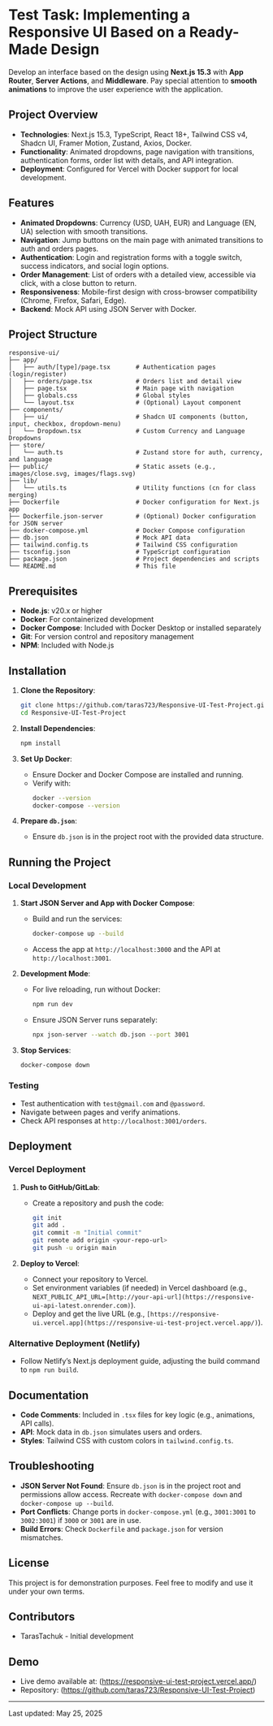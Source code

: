 # Test Task: Implementing a Responsive UI Based on a Ready-Made Design

Develop an interface based on the design using **Next.js 15.3** with **App Router**, **Server Actions**, and **Middleware**. Pay special attention to **smooth animations** to improve the user experience with the application.

## Project Overview

- **Technologies**: Next.js 15.3, TypeScript, React 18+, Tailwind CSS v4, Shadcn UI, Framer Motion, Zustand, Axios, Docker.
- **Functionality**: Animated dropdowns, page navigation with transitions, authentication forms, order list with details, and API integration.
- **Deployment**: Configured for Vercel with Docker support for local development.

## Features

- **Animated Dropdowns**: Currency (USD, UAH, EUR) and Language (EN, UA) selection with smooth transitions.
- **Navigation**: Jump buttons on the main page with animated transitions to auth and orders pages.
- **Authentication**: Login and registration forms with a toggle switch, success indicators, and social login options.
- **Order Management**: List of orders with a detailed view, accessible via click, with a close button to return.
- **Responsiveness**: Mobile-first design with cross-browser compatibility (Chrome, Firefox, Safari, Edge).
- **Backend**: Mock API using JSON Server with Docker.

## Project Structure

```
responsive-ui/
├── app/
│   ├── auth/[type]/page.tsx       # Authentication pages (login/register)
│   ├── orders/page.tsx            # Orders list and detail view
│   ├── page.tsx                   # Main page with navigation
│   ├── globals.css                # Global styles
│   └── layout.tsx                 # (Optional) Layout component
├── components/
│   ├── ui/                        # Shadcn UI components (button, input, checkbox, dropdown-menu)
│   └── Dropdown.tsx               # Custom Currency and Language Dropdowns
├── store/
│   └── auth.ts                    # Zustand store for auth, currency, and language
├── public/                        # Static assets (e.g., images/close.svg, images/flags.svg)
├── lib/
│   └── utils.ts                   # Utility functions (cn for class merging)
├── Dockerfile                     # Docker configuration for Next.js app
├── Dockerfile.json-server         # (Optional) Docker configuration for JSON server
├── docker-compose.yml             # Docker Compose configuration
├── db.json                        # Mock API data
├── tailwind.config.ts             # Tailwind CSS configuration
├── tsconfig.json                  # TypeScript configuration
├── package.json                   # Project dependencies and scripts
└── README.md                      # This file
```

## Prerequisites

- **Node.js**: v20.x or higher
- **Docker**: For containerized development
- **Docker Compose**: Included with Docker Desktop or installed separately
- **Git**: For version control and repository management
- **NPM**: Included with Node.js

## Installation

1. **Clone the Repository**:
   ```bash
   git clone https://github.com/taras723/Responsive-UI-Test-Project.git
   cd Responsive-UI-Test-Project
   ```

2. **Install Dependencies**:
   ```bash
   npm install
   ```

3. **Set Up Docker**:
   - Ensure Docker and Docker Compose are installed and running.
   - Verify with:
     ```bash
     docker --version
     docker-compose --version
     ```

4. **Prepare `db.json`**:
   - Ensure `db.json` is in the project root with the provided data structure.

## Running the Project

### Local Development

1. **Start JSON Server and App with Docker Compose**:
   - Build and run the services:
     ```bash
     docker-compose up --build
     ```
   - Access the app at `http://localhost:3000` and the API at `http://localhost:3001`.

2. **Development Mode**:
   - For live reloading, run without Docker:
     ```bash
     npm run dev
     ```
   - Ensure JSON Server runs separately:
     ```bash
     npx json-server --watch db.json --port 3001
     ```

3. **Stop Services**:
   ```bash
   docker-compose down
   ```

### Testing

- Test authentication with `test@gmail.com` and `@password`.
- Navigate between pages and verify animations.
- Check API responses at `http://localhost:3001/orders`.

## Deployment

### Vercel Deployment

1. **Push to GitHub/GitLab**:
   - Create a repository and push the code:
     ```bash
     git init
     git add .
     git commit -m "Initial commit"
     git remote add origin <your-repo-url>
     git push -u origin main
     ```

2. **Deploy to Vercel**:
   - Connect your repository to Vercel.
   - Set environment variables (if needed) in Vercel dashboard (e.g., `NEXT_PUBLIC_API_URL=[http://your-api-url](https://responsive-ui-api-latest.onrender.com)`).
   - Deploy and get the live URL (e.g., `[https://responsive-ui.vercel.app](https://responsive-ui-test-project.vercel.app/)`).

### Alternative Deployment (Netlify)
- Follow Netlify’s Next.js deployment guide, adjusting the build command to `npm run build`.

## Documentation

- **Code Comments**: Included in `.tsx` files for key logic (e.g., animations, API calls).
- **API**: Mock data in `db.json` simulates users and orders.
- **Styles**: Tailwind CSS with custom colors in `tailwind.config.ts`.

## Troubleshooting

- **JSON Server Not Found**: Ensure `db.json` is in the project root and permissions allow access. Recreate with `docker-compose down` and `docker-compose up --build`.
- **Port Conflicts**: Change ports in `docker-compose.yml` (e.g., `3001:3001` to `3002:3001`) if `3000` or `3001` are in use.
- **Build Errors**: Check `Dockerfile` and `package.json` for version mismatches.

## License

This project is for demonstration purposes. Feel free to modify and use it under your own terms.

## Contributors

- TarasTachuk - Initial development

## Demo

- Live demo available at: (https://responsive-ui-test-project.vercel.app/)
- Repository: (https://github.com/taras723/Responsive-UI-Test-Project)

---

Last updated: May 25, 2025
